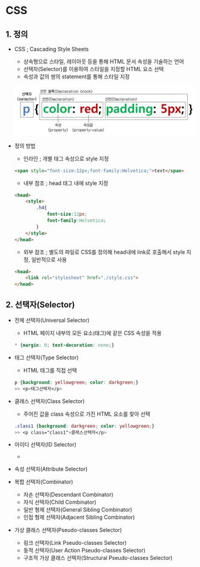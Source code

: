 # CSS



## 1. 정의

- CSS ; Cascading Style Sheets

  - 상속형으로 스타일, 레이아웃 등을 통해 HTML 문서 속성을 기술하는 언어
  - 선택자(Selector)를 이용하여 스타일을 지정할 HTML 요소 선택
  - 속성과 값의 쌍의 statement를 통해 스타일 지정

  ![](./IMAGE/web_selector.png)

- 정의 방법

  - 인라인 ; 개별 태그 속성으로 style 지정

  ```html
  <span style="font-size:12px;font-family:Helvetica;">text</span>
  ```

  - 내부 참조 ; head 태그 내에 style 지정

  ```html
  <head>
      <style>
          .h4{
              font-size:12px;
              font-family:Helvetica;
          }
      </style>
  </head>
  ```

  - 외부 참조 ; 별도의 파일로 CSS를 정의해 head내에 link로 호출해서 style 지정, 일반적으로 사용

  ```html
  <head>
      <link rel="stylesheet" href="./style.css">
  </head>
  ```



## 2. 선택자(Selector)

- 전체 선택자(Universal Selector)

  - HTML 페이지 내부의 모든 요소(태그)에 같은 CSS 속성을 적용

  ```css
  * {margin: 0; text-decoration: none;}
  ```

- 태그 선택자(Type Selector)

  - HTML 태그를 직접 선택

  ```css
  p {background: yellowgreen; color: darkgreen;}
  >> <p>태그선택자</p>
  ```

- 클래스 선택자(Class Selector)

  - 주어진 값을 class 속성으로 가진 HTML 요소를 찾아 선택

  ```css
  .class1 {background: darkgreen; color: yellowgreen;}
  >> <p class="class1">클래스선택자</p>
  ```

- 아이디 선택자(ID Selector)

  - 

- 속성 선택자(Attribute Selector)

- 복합 선택자(Combinator)

  - 자손 선택자(Descendant Combinator)
  - 자식 선택자(Child Combinator)
  - 일반 형제 선택자(General Sibling Combinator)
  - 인접 형제 선택자(Adjacent Sibling Combinator)

- 가상 클래스 선택자(Pseudo-classes Selector)

  - 링크 선택자(Link Pseudo-classes Selector)
  - 동적 선택자(User Action Pseudo-classes Selector)
  - 구조적 가상 클래스 선택자(Structural Pseudo-classes Selector)
